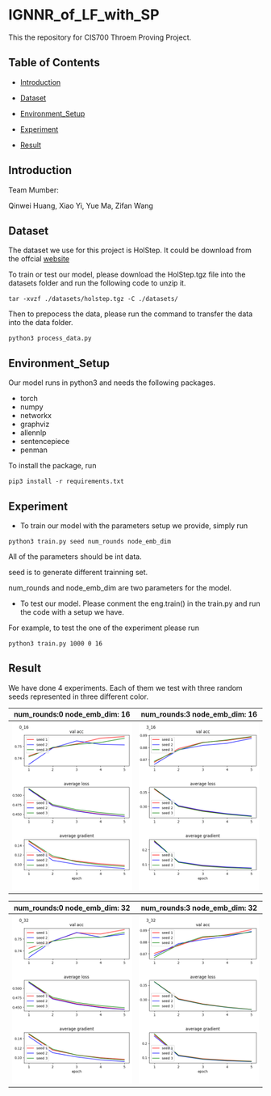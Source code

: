 # IGNNR_of_LF_with_SP

This the repository for CIS700 Throem Proving Project.


## Table of Contents

- [Introduction](#Introduction)

- [Dataset](#Dataset)

- [Environment_Setup](#Environment_Setup)

- [Experiment](#Experiment)

- [Result](#Result)

## Introduction

Team Mumber:

Qinwei Huang, Xiao Yi, Yue Ma, Zifan Wang

## Dataset

The dataset we use for this project is HolStep. It could be download from the offcial [website](http://cl-informatik.uibk.ac.at/cek/holstep/)

To train or test our model, please download the HolStep.tgz file into the datasets folder and run the following code to unzip it.

```
tar -xvzf ./datasets/holstep.tgz -C ./datasets/
```

Then to prepocess the data, please run the command to transfer the data into the data folder.

```
python3 process_data.py
```
## Environment_Setup

Our model runs in python3 and needs the following packages.

- torch
- numpy
- networkx
- graphviz
- allennlp
- sentencepiece
- penman

To install the package, run

```
pip3 install -r requirements.txt
```

## Experiment

- To train our model with the parameters setup we provide, simply run

```
python3 train.py seed num_rounds node_emb_dim
```

All of the parameters should be int data.

seed is to generate different trainning set.

num_rounds and node_emb_dim are two parameters for the model.

 

- To test our model. Please conment the eng.train() in the train.py and run the code with a setup we have.

For example, to test the one of the experiment please run

```
python3 train.py 1000 0 16
```

## Result

We have done 4 experiments. Each of them we test with three random seeds represented in three different color.

|num_rounds:0 node_emb_dim: 16 | num_rounds:3 node_emb_dim: 16 |
|-|-|
|<img src="https://github.com/mayueanyou/IGNNR_of_LF_with_SP/blob/main/experiments/0_16.png">|<img src="https://github.com/mayueanyou/IGNNR_of_LF_with_SP/blob/main/experiments/3_16.png">|

|num_rounds:0 node_emb_dim: 32|num_rounds:3 node_emb_dim: 32|
|-|-|
|<img src="https://github.com/mayueanyou/IGNNR_of_LF_with_SP/blob/main/experiments/0_32.png">|<img src="https://github.com/mayueanyou/IGNNR_of_LF_with_SP/blob/main/experiments/3_32.png">|



